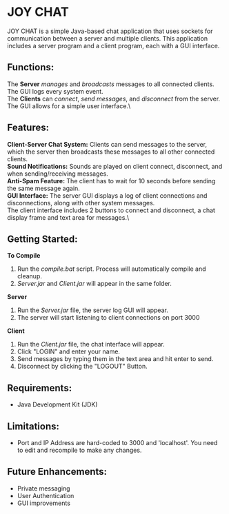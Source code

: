 # JOY CHAT

JOY CHAT is a simple Java-based chat application that uses sockets for communication between a server and multiple clients. This application includes a server program and a client program, each with a GUI interface. 

## Functions:
The **Server** *manages* and *broadcasts* messages to all connected clients. The GUI logs every system event.\
The **Clients** can *connect*, *send messages*, and *disconnect* from the server. The GUI allows for a simple user interface.\

## Features:
**Client-Server Chat System:** Clients can send messages to the server, which the server then broadcasts these messages to all other connected clients.\
**Sound Notifications:** Sounds are played on client connect, disconnect, and when sending/receiving messages.\
**Anti-Spam Feature:** The client has to wait for 10 seconds before sending the same message again.\
**GUI Interface:** The server GUI displays a log of client connections and disconnections, along with other system messages.\
The client interface includes 2 buttons to connect and disconnect, a chat display frame and text area for messages.\

## Getting Started:
**To Compile**
1. Run the *compile.bat* script. Process will automatically compile and cleanup.
2. *Server.jar* and *Client.jar* will appear in the same folder.

**Server**
1. Run the *Server.jar* file, the server log GUI will appear.
2. The server will start listening to client connections on port 3000

**Client**
1. Run the *Client.jar* file, the chat interface will appear.
2. Click "LOGIN" and enter your name.
3. Send messages by typing them in the text area and hit enter to send.
4. Disconnect by clicking the "LOGOUT" Button.

## Requirements:
 - Java Development Kit (JDK)

## Limitations:
- Port and IP Address are hard-coded to 3000 and 'localhost'. You need to edit and recompile to make any changes.

## Future Enhancements:
- Private messaging
- User Authentication
- GUI improvements

